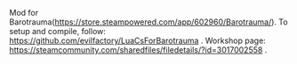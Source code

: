 Mod for Barotrauma(https://store.steampowered.com/app/602960/Barotrauma/). To setup and compile, follow: https://github.com/evilfactory/LuaCsForBarotrauma . Workshop page: https://steamcommunity.com/sharedfiles/filedetails/?id=3017002558 .
